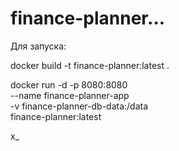 # finance-planner...

Для запуска:

docker build -t finance-planner:latest .

docker run -d -p 8080:8080 \
  --name finance-planner-app \
  -v finance-planner-db-data:/data \
  finance-planner:latest

  x_